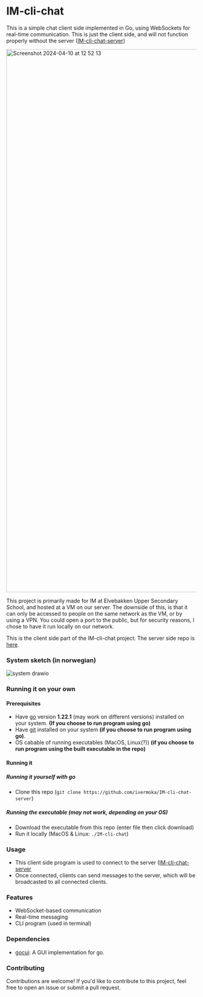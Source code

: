 # IM-cli-chat

This is a simple chat client side implemented in Go, using WebSockets for real-time communication. This is just the client side, and will not function properly without the server ([IM-cli-chat-server](https://github.com/ivermoka/IM-cli-chat-server/))

<img width="1438" alt="Screenshot 2024-04-10 at 12 52 13" src="https://github.com/ivermoka/IM-cli-chat-server/assets/119415554/7a8b5e7b-705d-47f9-9071-db1b1ec13821">


This project is primarily made for IM at Elvebakken Upper Secondary School, and hosted at a VM on our server. The downside of this, is that it can only be accessed to people on the same network as the VM, or by using a VPN. You could open a port to the public, but for security reasons, I chose to have it run locally on our network. 

This is the client side part of the IM-cli-chat project. The server side repo is [here](https://github.com/ivermoka/IM-cli-chat-server).

### System sketch (in norwegian)
![system drawio](https://github.com/ivermoka/IM-cli-chat-server/assets/119415554/fefe61a0-e38e-4693-812f-11bbcd76fa99)


### Running it on your own

#### Prerequisites
* Have [go](https://go.dev/) version **1.22.1** (may work on different versions) installed on your system. **(If you choose to run program using go)**
* Have [git](https://git-scm.com/) installed on your system **(if you choose to run program using go)**.
* OS cabable of running executables (MacOS, Linux(?)) **(if you choose to run program using the built executable in the repo)**

  
#### Running it

##### Running it yourself with go
* Clone this repo (```git clone https://github.com/ivermoka/IM-cli-chat-server```)

##### Running the executable **(may not work, depending on your OS)**
* Download the executable from this repo (enter file then click download)
* Run it locally (MacOS & Linux: ```./IM-cli-chat```)

### Usage

* This client side program is used to connect to the server ([IM-cli-chat-server](https://github.com/ivermoka/IM-cli-chat-server)
* Once connected, clients can send messages to the server, which will be broadcasted to all connected clients.


### Features

* WebSocket-based communication
* Real-time messaging
* CLI program (used in terminal)



### Dependencies
* [gocui](https://github.com/jroimartin/gocui): A GUI implementation for go.

### Contributing

Contributions are welcome! If you'd like to contribute to this project, feel free to open an issue or submit a pull request.
